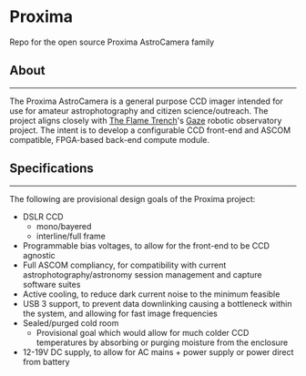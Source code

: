 # Proxima
Repo for the open source Proxima AstroCamera family

## About
------
The Proxima AstroCamera is a general purpose CCD imager intended for use for amateur astrophotography and citizen science/outreach.  The project aligns closely with [The Flame Trench](http://theflametrench.com)'s [Gaze](http://theflametrench.com/flagship#/gaze) robotic observatory project.  The intent is to develop a configurable CCD front-end and ASCOM compatible, FPGA-based back-end compute module.

## Specifications
-----
The following are provisional design goals of the Proxima project:
* DSLR CCD 
   * mono/bayered
   * interline/full frame
* Programmable bias voltages, to allow for the front-end to be CCD agnostic
* Full ASCOM compliancy, for compatibility with current astrophotography/astronomy session management and capture software suites
* Active cooling, to reduce dark current noise to the minimum feasible
* USB 3 support, to prevent data downlinking causing a bottleneck within the system, and allowing for fast image frequencies
* Sealed/purged cold room
   * Provisional goal which would allow for much colder CCD temperatures by absorbing or purging moisture from the enclosure
* 12-19V DC supply, to allow for AC mains + power supply or power direct from battery
